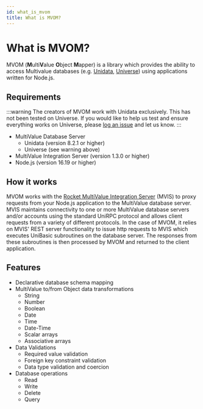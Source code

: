 ```yaml
---
id: what_is_mvom
title: What is MVOM?
---
```


# What is MVOM?

MVOM (**M**ulti**V**alue **O**bject **M**apper) is a library which provides the ability to access Multivalue databases (e.g. [Unidata](https://www.rocketsoftware.com/products/rocket-unidata-0), [Universe](https://www.rocketsoftware.com/products/rocket-universe-0)) using applications written for Node.js.

## Requirements

:::warning
The creators of MVOM work with Unidata exclusively. This has not been tested on Universe. If you would like to help us test and ensure everything works on Universe, please [log an issue](https://github.com/STORIS/mvom/issues/new) and let us know.
:::

- MultiValue Database Server
  - Unidata (version 8.2.1 or higher)
  - Universe (see warning above)
- MultiValue Integration Server (version 1.3.0 or higher)
- Node.js (version 16.19 or higher)

## How it works

MVOM works with the [Rocket MultiValue Integration Server](https://www.rocketsoftware.com/products/rocket-multivalue-integration-server) (MVIS) to proxy requests from your Node.js application to the MultiValue database server. MVIS maintains connectivity to one or more MultiValue database servers and/or accounts using the standard UniRPC protocol and allows client requests from a variety of different protocols. In the case of MVOM, it relies on MVIS' REST server functionality to issue http requests to MVIS which executes UniBasic subroutines on the database server. The responses from these subroutines is then processed by MVOM and returned to the client application.

## Features

- Declarative database schema mapping
- MultiValue to/from Object data transformations
  - String
  - Number
  - Boolean
  - Date
  - Time
  - Date-Time
  - Scalar arrays
  - Associative arrays
- Data Validations
  - Required value validation
  - Foreign key constraint validation
  - Data type validation and coercion
- Database operations
  - Read
  - Write
  - Delete
  - Query
